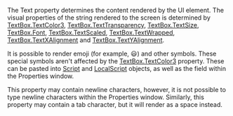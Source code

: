 The Text property determines the content rendered by the UI element. The visual properties of the string rendered to the screen is determined by [TextBox.TextColor3](https://developer.roblox.com/en-us/api-reference/property/TextBox/TextColor3), [TextBox.TextTransparency](https://developer.roblox.com/en-us/api-reference/property/TextBox/TextTransparency), [TextBox.TextSize](https://developer.roblox.com/en-us/api-reference/property/TextBox/TextSize), [TextBox.Font](https://developer.roblox.com/en-us/api-reference/property/TextBox/Font), [TextBox.TextScaled](https://developer.roblox.com/en-us/api-reference/property/TextBox/TextScaled), [TextBox.TextWrapped](https://developer.roblox.com/en-us/api-reference/property/TextBox/TextWrapped), [TextBox.TextXAlignment](https://developer.roblox.com/en-us/api-reference/property/TextBox/TextXAlignment) and [TextBox.TextYAlignment](https://developer.roblox.com/en-us/api-reference/property/TextBox/TextYAlignment).

It is possible to render emoji (for example, 😃) and other symbols. These special symbols aren't affected by the [TextBox.TextColor3](https://developer.roblox.com/en-us/api-reference/property/TextBox/TextColor3) property. These can be pasted into [Script](https://developer.roblox.com/en-us/api-reference/class/Script) and [LocalScript](https://developer.roblox.com/en-us/api-reference/class/LocalScript) objects, as well as the field within the Properties window.

This property may contain newline characters, however, it is not possible to type newline characters within the Properties window. Similarly, this property may contain a tab character, but it will render as a space instead.